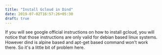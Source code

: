```yaml
---
title: "Install Gcloud in Dind"
date: 2019-07-02T16:57:26+05:30
draft: true
---
```


If you will see google official instructions on how to install gcloud, you will notice that those instructions are only valid for debian based linux systems. However dind is alpine based and apt-get based command won't work there. So it's a little bit of problem here.

